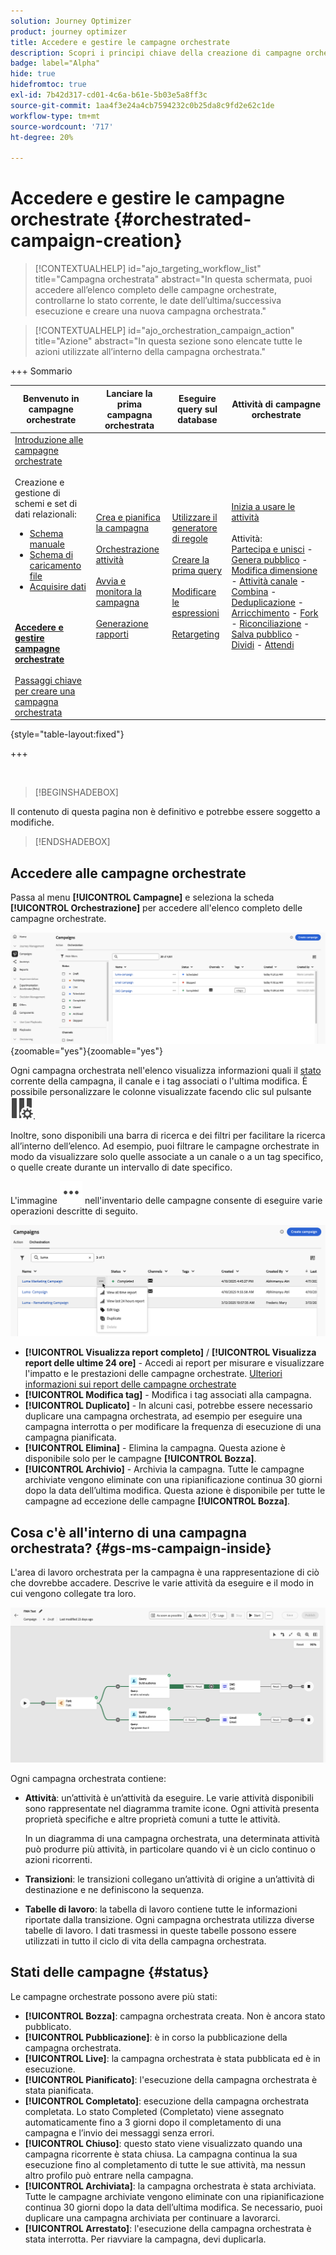 ```yaml
---
solution: Journey Optimizer
product: journey optimizer
title: Accedere e gestire le campagne orchestrate
description: Scopri i principi chiave della creazione di campagne orchestrate con Adobe Journey Optimizer
badge: label="Alpha"
hide: true
hidefromtoc: true
exl-id: 7b42d317-cd01-4c6a-b61e-5b03e5a8ff3c
source-git-commit: 1aa4f3e24a4cb7594232c0b25da8c9fd2e62c1de
workflow-type: tm+mt
source-wordcount: '717'
ht-degree: 20%

---
```


# Accedere e gestire le campagne orchestrate {#orchestrated-campaign-creation}

>[!CONTEXTUALHELP]
>id="ajo_targeting_workflow_list"
>title="Campagna orchestrata"
>abstract="In questa schermata, puoi accedere all’elenco completo delle campagne orchestrate, controllarne lo stato corrente, le date dell’ultima/successiva esecuzione e creare una nuova campagna orchestrata."

>[!CONTEXTUALHELP]
>id="ajo_orchestration_campaign_action"
>title="Azione"
>abstract="In questa sezione sono elencate tutte le azioni utilizzate all’interno della campagna orchestrata."

+++ Sommario

| Benvenuto in campagne orchestrate | Lanciare la prima campagna orchestrata | Eseguire query sul database | Attività di campagne orchestrate |
|---|---|---|---|
| [Introduzione alle campagne orchestrate](gs-orchestrated-campaigns.md)<br/><br/>Creazione e gestione di schemi e set di dati relazionali:</br> <ul><li>[Schema manuale](manual-schema.md)</li><li>[Schema di caricamento file](file-upload-schema.md)</li><li>[Acquisire dati](ingest-data.md)</li></ul><br/><br/><b>[Accedere e gestire campagne orchestrate](access-manage-orchestrated-campaigns.md)</b><br/><br/>[Passaggi chiave per creare una campagna orchestrata](gs-campaign-creation.md) | [Crea e pianifica la campagna](create-orchestrated-campaign.md)<br/><br/>[Orchestrazione attività](orchestrate-activities.md)<br/><br/>[Avvia e monitora la campagna](start-monitor-campaigns.md)<br/><br/>[Generazione rapporti](reporting-campaigns.md) | [Utilizzare il generatore di regole](orchestrated-rule-builder.md)<br/><br/>[Creare la prima query](build-query.md)<br/><br/>[Modificare le espressioni](edit-expressions.md)<br/><br/>[Retargeting](retarget.md) | [Inizia a usare le attività](activities/about-activities.md)<br/><br/>Attività:<br/>[Partecipa e unisci](activities/and-join.md) - [Genera pubblico](activities/build-audience.md) - [Modifica dimensione](activities/change-dimension.md) - [Attività canale](activities/channels.md) - [Combina](activities/combine.md) - [Deduplicazione](activities/deduplication.md) - [Arricchimento](activities/enrichment.md) - [Fork](activities/fork.md) - [Riconciliazione](activities/reconciliation.md) - [Salva pubblico](activities/save-audience.md) - [Dividi](activities/split.md) - [Attendi](activities/wait.md) |

{style="table-layout:fixed"}

+++

<br/>

>[!BEGINSHADEBOX]

Il contenuto di questa pagina non è definitivo e potrebbe essere soggetto a modifiche.

>[!ENDSHADEBOX]

## Accedere alle campagne orchestrate

Passa al menu **[!UICONTROL Campagne]** e seleziona la scheda **[!UICONTROL Orchestrazione]** per accedere all&#39;elenco completo delle campagne orchestrate.

![immagine che mostra l&#39;inventario delle campagne orchestrate](assets/inventory.png){zoomable="yes"}{zoomable="yes"}

Ogni campagna orchestrata nell&#39;elenco visualizza informazioni quali il [stato](#status) corrente della campagna, il canale e i tag associati o l&#39;ultima modifica. È possibile personalizzare le colonne visualizzate facendo clic sul pulsante ![Configura layout](assets/do-not-localize/inventory-configure-layout.svg).

Inoltre, sono disponibili una barra di ricerca e dei filtri per facilitare la ricerca all’interno dell’elenco. Ad esempio, puoi filtrare le campagne orchestrate in modo da visualizzare solo quelle associate a un canale o a un tag specifico, o quelle create durante un intervallo di date specifico.

L&#39;immagine ![ che mostra il pulsante Altre azioni](assets/do-not-localize/rule-builder-icon-more.svg) nell&#39;inventario delle campagne consente di eseguire varie operazioni descritte di seguito.

![immagine dell&#39;inventario delle campagne](assets/inventory-actions.png)

* **[!UICONTROL Visualizza report completo]** / **[!UICONTROL Visualizza report delle ultime 24 ore]** - Accedi ai report per misurare e visualizzare l&#39;impatto e le prestazioni delle campagne orchestrate. [Ulteriori informazioni sui report delle campagne orchestrate](../orchestrated/reporting-campaigns.md)
* **[!UICONTROL Modifica tag]** - Modifica i tag associati alla campagna.
* **[!UICONTROL Duplicato]** - In alcuni casi, potrebbe essere necessario duplicare una campagna orchestrata, ad esempio per eseguire una campagna interrotta o per modificare la frequenza di esecuzione di una campagna pianificata.
* **[!UICONTROL Elimina]** - Elimina la campagna. Questa azione è disponibile solo per le campagne **[!UICONTROL Bozza]**.
* **[!UICONTROL Archivio]** - Archivia la campagna. Tutte le campagne archiviate vengono eliminate con una ripianificazione continua 30 giorni dopo la data dell’ultima modifica. Questa azione è disponibile per tutte le campagne ad eccezione delle campagne **[!UICONTROL Bozza]**.

## Cosa c&#39;è all&#39;interno di una campagna orchestrata? {#gs-ms-campaign-inside}

L&#39;area di lavoro orchestrata per la campagna è una rappresentazione di ciò che dovrebbe accadere. Descrive le varie attività da eseguire e il modo in cui vengono collegate tra loro.

![immagine che mostra un&#39;area di lavoro della campagna orchestrata](assets/canvas-example.png)

Ogni campagna orchestrata contiene:

* **Attività**: un’attività è un’attività da eseguire. Le varie attività disponibili sono rappresentate nel diagramma tramite icone. Ogni attività presenta proprietà specifiche e altre proprietà comuni a tutte le attività.

  In un diagramma di una campagna orchestrata, una determinata attività può produrre più attività, in particolare quando vi è un ciclo continuo o azioni ricorrenti.

* **Transizioni**: le transizioni collegano un’attività di origine a un’attività di destinazione e ne definiscono la sequenza.

* **Tabelle di lavoro**: la tabella di lavoro contiene tutte le informazioni riportate dalla transizione. Ogni campagna orchestrata utilizza diverse tabelle di lavoro. I dati trasmessi in queste tabelle possono essere utilizzati in tutto il ciclo di vita della campagna orchestrata.

## Stati delle campagne {#status}

Le campagne orchestrate possono avere più stati:

* **[!UICONTROL Bozza]**: campagna orchestrata creata. Non è ancora stato pubblicato.
* **[!UICONTROL Pubblicazione]**: è in corso la pubblicazione della campagna orchestrata.
* **[!UICONTROL Live]**: la campagna orchestrata è stata pubblicata ed è in esecuzione.
* **[!UICONTROL Pianificato]**: l&#39;esecuzione della campagna orchestrata è stata pianificata.
* **[!UICONTROL Completato]**: esecuzione della campagna orchestrata completata. Lo stato Completed (Completato) viene assegnato automaticamente fino a 3 giorni dopo il completamento di una campagna e l’invio dei messaggi senza errori.
* **[!UICONTROL Chiuso]**: questo stato viene visualizzato quando una campagna ricorrente è stata chiusa. La campagna continua la sua esecuzione fino al completamento di tutte le sue attività, ma nessun altro profilo può entrare nella campagna.
* **[!UICONTROL Archiviata]**: la campagna orchestrata è stata archiviata. Tutte le campagne archiviate vengono eliminate con una ripianificazione continua 30 giorni dopo la data dell’ultima modifica. Se necessario, puoi duplicare una campagna archiviata per continuare a lavorarci.
* **[!UICONTROL Arrestato]**: l&#39;esecuzione della campagna orchestrata è stata interrotta. Per riavviare la campagna, devi duplicarla.

